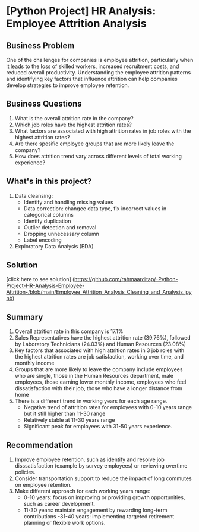 # [Python Project] HR Analysis: Employee Attrition Analysis

## Business Problem
One of the challenges for companies is employee attrition, particularly when it leads to the loss of skilled workers, increased recruitment costs, and reduced overall productivity. Understanding the employee attrition patterns and identifying key factors that influence attrition can help companies develop strategies to improve employee retention.

## Business Questions
1. What is the overall attrition rate in the company?
2. Which job roles have the highest attrition rates?
3. What factors are associated with high attrition rates in job roles with the highest attrition rates?
4. Are there spesific employee groups that are more likely leave the company?
5. How does attrition trend vary across different levels of total working experience?

## What's in this project?
1. Data cleansing:
   - Identify and handling missing values
   - Data correction: changee data type, fix incorrect values in categorical columns
   - Identify duplication
   - Outlier detection and removal
   - Dropping unnecessary column
   - Label encoding
2. Exploratory Data Analysis (EDA)

## Solution
[click here to see solution] (https://github.com/rahmaarditap/-Python-Project-HR-Analysis-Employee-Attrition-/blob/main/Employee_Attrition_Analysis_Cleaning_and_Analysis.ipynb)
## Summary
1. Overall attrition rate in this company is 17.1%
2. Sales Representatives have the highest attrition rate (39.76%), followed by Laboratory Technicians (24.03%) and Human Resources (23.08%)
3. Key factors that associated with high attrition rates in 3 job roles with the highest attrition rates are job satisfaction, working over time, and monthly income
4. Groups that are more likely to leave the company include employees who are single, those in the Human Resources department, male employees, those earning lower monthly income, employees who feel dissatisfaction with their job, those who have a longer distance from home
5. There is a different trend in working years for each age range.
   - Negative trend of attrition rates for employees with 0-10 years range but it still higher than 11-30 range
   - Relatively stable at 11-30 years range
   - Significant peak for employees with 31-50 years experience.

## Recommendation
1. Improve employee retention, such as identify and resolve job disssatisfaction (example by survey employees) or reviewing overtime policies.
2. Consider transportation support to reduce the impact of long commutes on employee retention.
3. Make different approach for each working years range:
    - 0-10 years: focus on improving or providing growth opportunities, such as career development.
    - 11-30 years: maintain engagement by rewarding long-term contributions
     -31-40 years: implementing targeted retirement planning or flexible work options.
